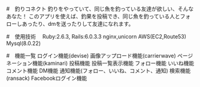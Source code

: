 #　釣りコネクト
  釣りをやっていて、同じ魚を釣っている友達が欲しい、そんなあなた！
  このアプリを使えば、釣果を投稿でき、同じ魚を釣っている人とフォローしあったり、dmを送ったりして友達になれます。
  
#　使用技術
　Ruby:2.6.3, Rails:6.0.3.3
  nginx,unicorn
  AWS(EC2,Route53)
  Mysql(8.0.22)
  
 #　機能一覧
 ログイン機能(devise)
 画像アップロード機能(carrierwave)
 ページネーション機能(kaminari)
 投稿機能
 投稿一覧表示機能
 フォロー機能
 いいね機能
 コメント機能
 DM機能
 通知機能(フォロー、いいね、コメント、通知)
 検索機能(ransack)
 Facebookログイン機能
